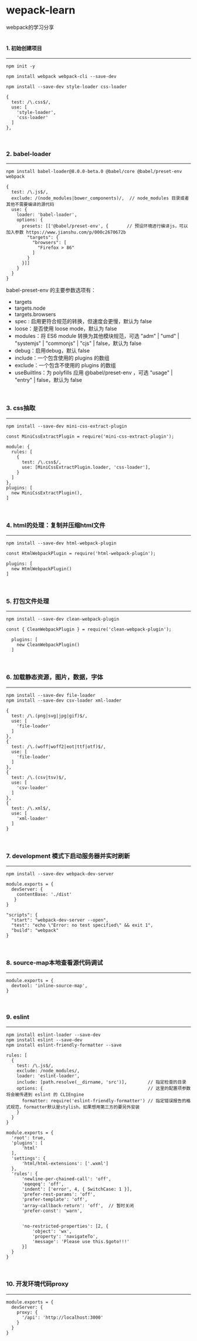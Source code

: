 # wepack-learn  
webpack的学习分享  
<br>

#### 1. 初始创建项目  
***  
```  
npm init -y       

npm install webpack webpack-cli --save-dev

npm install --save-dev style-loader css-loader
```  

```
{
  test: /\.css$/,
  use: [
    'style-loader',
    'css-loader'
  ]
},
```

<br>

### 2. babel-loader
***
```
npm install babel-loader@8.0.0-beta.0 @babel/core @babel/preset-env webpack
```

```
{
  test: /\.js$/,
  exclude: /(node_modules|bower_components)/,  // node_modules 目录或者其他不需要编译的源代码 
  use: {
    loader: 'babel-loader',
    options: {
      presets: [['@babel/preset-env', {       // 预设环境进行编译js，可以加入参数 https://www.jianshu.com/p/000c2670672b
        "targets": {
          "browsers": [
            "Firefox > 86"
          ]
        }
      }]]
    }
  }
}
```

babel-preset-env 的主要参数选项有：
* targets
* targets.node
* targets.browsers
* spec : 启用更符合规范的转换，但速度会更慢，默认为 false
* loose：是否使用 loose mode，默认为 false
* modules：将 ES6 module 转换为其他模块规范，可选 "adm" | "umd" | "systemjs" | "commonjs" | "cjs" | false，默认为 false
* debug：启用debug，默认 false
* include：一个包含使用的 plugins 的数组
* exclude：一个包含不使用的 plugins 的数组
* useBuiltIns：为 polyfills 应用 @babel/preset-env ，可选 "usage" | "entry" | false，默认为 false

<br>

### 3. css抽取
***
```
npm install --save-dev mini-css-extract-plugin
```

```
const MiniCssExtractPlugin = require('mini-css-extract-plugin');

module: {
  rules: [
    {
      test: /\.css$/,
      use: [MiniCssExtractPlugin.loader, 'css-loader'],
    }
  ]
},
plugins: [
  new MiniCssExtractPlugin(),
]
```

<br>

### 4. html的处理：复制并压缩html文件
***
```
npm install --save-dev html-webpack-plugin
```
```
const HtmlWebpackPlugin = require('html-webpack-plugin');

plugins: [
  new HtmlWebpackPlugin()
]
```

<br>

### 5. 打包文件处理
***
```
npm install --save-dev clean-webpack-plugin
```
```
const { CleanWebpackPlugin } = require('clean-webpack-plugin');

  plugins: [
    new CleanWebpackPlugin()
  ]
```

<br>

### 6. 加载静态资源，图片，数据，字体
***
```
npm install --save-dev file-loader
npm install --save-dev csv-loader xml-loader
```
```
{
  test: /\.(png|svg|jpg|gif)$/,
  use: [
    'file-loader'
  ]
},
{
  test: /\.(woff|woff2|eot|ttf|otf)$/,
  use: [
    'file-loader'
  ]
},
{
  test: /\.(csv|tsv)$/,
  use: [
    'csv-loader'
  ]
},
{
  test: /\.xml$/,
  use: [
    'xml-loader'
  ]
}
```

<br>

### 7. development 模式下启动服务器并实时刷新
***
```
npm install --save-dev webpack-dev-server
```
```
module.exports = {
  devServer: {
    contentBase: './dist'
   }
}
```
```
"scripts": {
  "start": "webpack-dev-server --open",
  "test": "echo \"Error: no test specified\" && exit 1",
  "build": "webpack"
}
```

<br>

### 8. source-map本地查看源代码调试
***
```
module.exports = {
  devtool: 'inline-source-map',
}
```

<br>

### 9. eslint
***
```
npm install eslint-loader --save-dev
npm install eslint --save-dev
npm install eslint-friendly-formatter --save
```
```
rules: [
  {
    test: /\.js$/,
    exclude: /node_modules/,
    loader: 'eslint-loader',
    include: [path.resolve(__dirname, 'src')],        // 指定检查的目录
    options: {                                        // 这里的配置项参数将会被传递到 eslint 的 CLIEngine
      formatter: require('eslint-friendly-formatter') // 指定错误报告的格式规范，formatter默认是stylish，如果想用第三方的要另外安装
    }
  }
}
```
```
module.exports = {
  'root': true,
  'plugins': [
      'html'
  ],
  'settings': {
      'html/html-extensions': ['.wxml']
  },
  'rules': {
      'newline-per-chained-call': 'off',
      'eqeqeq': 'off',
      'indent': ['error', 4, { SwitchCase: 1 }],
      'prefer-rest-params': 'off',
      'prefer-template': 'off',
      'array-callback-return': 'off',  // 暂时关闭
      'prefer-const': 'warn',
     

      'no-restricted-properties': [2, {
          'object': 'wx',
          'property': 'navigateTo',
          'message': 'Please use this.$goto!!!'
      }]
  }
}
```

<br>

### 10. 开发环境代码proxy
***
```
module.exports = {
  devServer: {
    proxy: {
      '/api': 'http://localhost:3000'
    }
  }
}
```